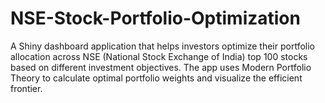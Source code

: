 # NSE-Stock-Portfolio-Optimization
A Shiny dashboard application that helps investors optimize their portfolio allocation across NSE (National Stock Exchange of India) top 100 stocks based on different investment objectives. The app uses Modern Portfolio Theory to calculate optimal portfolio weights and visualize the efficient frontier.
